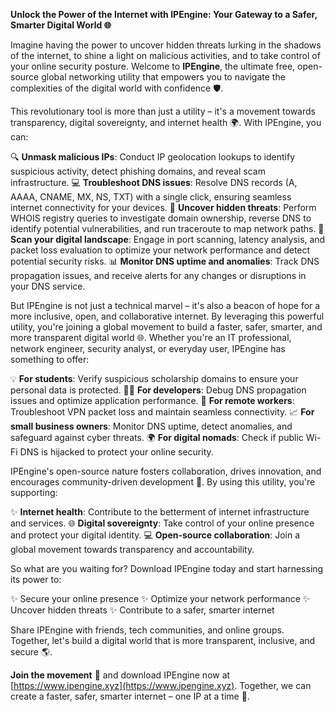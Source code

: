 **Unlock the Power of the Internet with IPEngine: Your Gateway to a Safer, Smarter Digital World 🌐**

Imagine having the power to uncover hidden threats lurking in the shadows of the internet, to shine a light on malicious activities, and to take control of your online security posture. Welcome to **IPEngine**, the ultimate free, open-source global networking utility that empowers you to navigate the complexities of the digital world with confidence 🛡️.

This revolutionary tool is more than just a utility – it's a movement towards transparency, digital sovereignty, and internet health 🌍. With IPEngine, you can:

🔍 **Unmask malicious IPs**: Conduct IP geolocation lookups to identify suspicious activity, detect phishing domains, and reveal scam infrastructure.
💻 **Troubleshoot DNS issues**: Resolve DNS records (A, AAAA, CNAME, MX, NS, TXT) with a single click, ensuring seamless internet connectivity for your devices.
📡 **Uncover hidden threats**: Perform WHOIS registry queries to investigate domain ownership, reverse DNS to identify potential vulnerabilities, and run traceroute to map network paths.
🚀 **Scan your digital landscape**: Engage in port scanning, latency analysis, and packet loss evaluation to optimize your network performance and detect potential security risks.
📊 **Monitor DNS uptime and anomalies**: Track DNS propagation issues, and receive alerts for any changes or disruptions in your DNS service.

But IPEngine is not just a technical marvel – it's also a beacon of hope for a more inclusive, open, and collaborative internet. By leveraging this powerful utility, you're joining a global movement to build a faster, safer, smarter, and more transparent digital world 🌐. Whether you're an IT professional, network engineer, security analyst, or everyday user, IPEngine has something to offer:

💡 **For students**: Verify suspicious scholarship domains to ensure your personal data is protected.
👨‍💻 **For developers**: Debug DNS propagation issues and optimize application performance.
🚀 **For remote workers**: Troubleshoot VPN packet loss and maintain seamless connectivity.
📈 **For small business owners**: Monitor DNS uptime, detect anomalies, and safeguard against cyber threats.
🌍 **For digital nomads**: Check if public Wi-Fi DNS is hijacked to protect your online security.

IPEngine's open-source nature fosters collaboration, drives innovation, and encourages community-driven development 🤝. By using this utility, you're supporting:

✨ **Internet health**: Contribute to the betterment of internet infrastructure and services.
🌐 **Digital sovereignty**: Take control of your online presence and protect your digital identity.
💻 **Open-source collaboration**: Join a global movement towards transparency and accountability.

So what are you waiting for? Download IPEngine today and start harnessing its power to:

✨ Secure your online presence
✨ Optimize your network performance
✨ Uncover hidden threats
✨ Contribute to a safer, smarter internet

Share IPEngine with friends, tech communities, and online groups. Together, let's build a digital world that is more transparent, inclusive, and secure 🌎.

**Join the movement** 🚀 and download IPEngine now at [https://www.ipengine.xyz](https://www.ipengine.xyz). Together, we can create a faster, safer, smarter internet – one IP at a time 🔐.